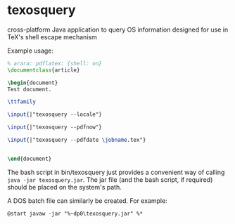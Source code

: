 # texosquery
cross-platform Java application to query OS information designed for use in TeX's shell escape mechanism

Example usage:


```latex
% arara: pdflatex: {shell: on}
\documentclass{article}

\begin{document}
Test document.

\ttfamily

\input{|"texosquery --locale"}

\input{|"texosquery --pdfnow"}

\input{|"texosquery --pdfdate \jobname.tex"}


\end{document}
```

The bash script in bin/texosquery just provides a convenient way
of calling `java -jar texosquery.jar`. The jar file (and the bash
script, if required) should be placed on the system's path.

A DOS batch file can similarly be created. For example:
```dos
@start javaw -jar "%~dp0\texosquery.jar" %*
```
